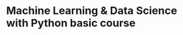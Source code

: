 Machine Learning & Data Science with Python basic course
========================================================



